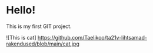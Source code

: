 # Hello!

This is my first GIT project.

![This is cat] https://github.com/Taelikoo/ta21v-lihtsamad-rakendused/blob/main/cat.jpg
